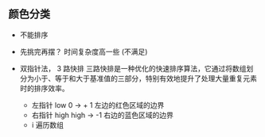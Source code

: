 ## 颜色分类

- 不能排序
- 先挑完再摆？ 时间复杂度高一些 (不满足)
- 双指针法， 3 路快排
  三路快排是一种优化的快速排序算法，它通过将数组划分为小于、等于和大于基准值的三部分，特别有效地提升了处理大量重复元素时的排序效率。

  - 左指针 low
    0 -> + 1 左边的红色区域的边界
  - 右指针 high
    high -> -1 右边的蓝色区域的边界
  - i 遍历数组
